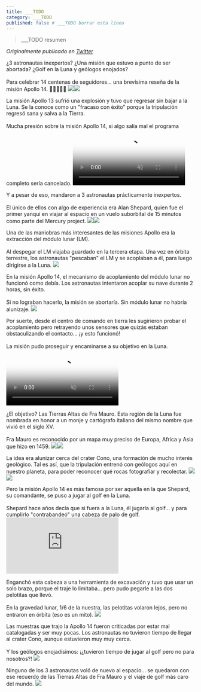 ```yaml
---
title: ___TODO
category: ___TODO
published: false # ___TODO borrar esta línea
---
```

> ___TODO resumen

*Originalmente publicado en [Twitter](___TODO)*

<div class="card-tweets" dir="auto">
    <p>¿3 astronautas inexpertos? ¿Una misión que estuvo a punto de ser abortada? ¿Golf en la Luna y geólogos enojados? <br />
<br />
Para celebrar 14 centenas de seguidores... una brevísima reseña de la misión Apollo 14. 👨‍🚀🏌️‍♂️🌔 <span class="row justify-content-center entity-multiple-2"><span class="col-md-6"><span class="entity-image"><a href="https://pbs.twimg.com/media/EinGRRQXcAAlvxo.jpg" target="_blank"><img src="https://pbs.twimg.com/media/EinGRRQXcAAlvxo.jpg"></a></span></span><span class="col-md-6"><span class="entity-image"><a href="https://pbs.twimg.com/media/EinGcQFXkAARbM_.png" target="_blank"><img src="https://pbs.twimg.com/media/EinGcQFXkAARbM_.png"></a></span></span></span></p>
    <p>La misión Apollo 13 sufrió una explosión y tuvo que regresar sin bajar a la Luna. Se la conoce como un "fracaso con éxito" porque la tripulación regresó sana y salva a la Tierra.<br />
<br />
Mucha presión sobre la misión Apollo 14, si algo salía mal el programa completo sería cancelado. <span class="entity-video-gif"><video autoplay muted loop controls poster="https://pbs.twimg.com/tweet_video_thumb/Einh9l2WkAchchh.jpg"><source src="https://video.twimg.com/tweet_video/Einh9l2WkAchchh.mp4" type="video/mp4"><img alt="Ataque Cardiaco A Demi Lova..." src="https://pbs.twimg.com/tweet_video_thumb/Einh9l2WkAchchh.jpg"></video></span></p>
    <p>Y a pesar de eso, mandaron a 3 astronautas prácticamente inexpertos. <br />
<br />
El único de ellos con algo de experiencia era Alan Shepard, quien fue el primer yanqui en viajar al espacio en un vuelo suborbital de 15 minutos como parte del Mercury project. <span class="row justify-content-center entity-multiple-2"><span class="col-md-6"><span class="entity-image"><a href="https://pbs.twimg.com/media/EinF1KcWAAEvfYZ.png" target="_blank"><img src="https://pbs.twimg.com/media/EinF1KcWAAEvfYZ.png"></a></span></span><span class="col-md-6"><span class="entity-image"><a href="https://pbs.twimg.com/media/EinF45PWkAE7z4y.png" target="_blank"><img src="https://pbs.twimg.com/media/EinF45PWkAE7z4y.png"></a></span></span></span></p>
    <p>Una de las maniobras más interesantes de las misiones Apollo era la extracción del módulo lunar (LM).<br />
<br />
Al despegar el LM viajaba guardado en la tercera etapa. Una vez en órbita terrestre, los astronautas "pescaban" el LM y se acoplaban a él, para luego dirigirse a la Luna. <span class="entity-image"><a href="https://pbs.twimg.com/media/EinRE7FWsAMaa9V.png" target="_blank"><img src="https://pbs.twimg.com/media/EinRE7FWsAMaa9V.png"></a></span></p>
    <p>En la misión Apollo 14, el mecanismo de acoplamiento del módulo lunar no funcionó como debía. Los astronautas intentaron acoplar su nave durante 2 horas, sin éxito.<br />
<br />
Si no lograban hacerlo, la misión se abortaría. Sin módulo lunar no habría alunizaje. <span class="entity-image"><a href="https://pbs.twimg.com/media/EinRM3EX0AEhHBa.png" target="_blank"><img src="https://pbs.twimg.com/media/EinRM3EX0AEhHBa.png"></a></span></p>
    <p>Por suerte, desde el centro de comando en tierra les sugirieron probar el acoplamiento pero retrayendo unos sensores que quizás estaban obstaculizando el contacto... ¡y esto funcionó!<br />
<br />
La misión pudo proseguir y encaminarse a su objetivo en la Luna. <span class="entity-video-gif"><video autoplay muted loop controls poster="https://pbs.twimg.com/tweet_video_thumb/Einh-l2WsAA5MFB.jpg"><source src="https://video.twimg.com/tweet_video/Einh-l2WsAA5MFB.mp4" type="video/mp4"><img alt="relieved thank god GIF" src="https://pbs.twimg.com/tweet_video_thumb/Einh-l2WsAA5MFB.jpg"></video></span></p>
    <p>¿El objetivo? Las Tierras Altas de Fra Mauro. Esta región de la Luna fue nombrada en honor a un monje y cartógrafo italiano del mismo nombre que vivió en el siglo XV. <br />
<br />
Fra Mauro es reconocido por un mapa muy preciso de Europa, Africa y Asia que hizo en 1459. <span class="row justify-content-center entity-multiple-2"><span class="col-md-6"><span class="entity-image"><a href="https://pbs.twimg.com/media/EinS_zeWkAEvcZw.png" target="_blank"><img src="https://pbs.twimg.com/media/EinS_zeWkAEvcZw.png"></a></span></span><span class="col-md-6"><span class="entity-image"><a href="https://pbs.twimg.com/media/EinTBlKWsAA3ABK.png" target="_blank"><img src="https://pbs.twimg.com/media/EinTBlKWsAA3ABK.png"></a></span></span></span></p>
    <p>La idea era alunizar cerca del crater Cono, una formación de mucho interés geológico. Tal es así, que la tripulación entrenó con geólogos aquí en nuestro planeta, para poder reconocer qué rocas fotografiar y recolectar. <span class="row justify-content-center entity-multiple-2"><span class="col-md-6"><span class="entity-image"><a href="https://pbs.twimg.com/media/EinTocqXgAA3mW6.png" target="_blank"><img src="https://pbs.twimg.com/media/EinTocqXgAA3mW6.png"></a></span></span><span class="col-md-6"><span class="entity-image"><a href="https://pbs.twimg.com/media/EinTvhBX0AE7MHd.jpg" target="_blank"><img src="https://pbs.twimg.com/media/EinTvhBX0AE7MHd.jpg"></a></span></span></span></p>
    <p>Pero la misión Apollo 14 es más famosa por ser aquella en la que Shepard, su comandante, se puso a jugar al golf en la Luna.<br />
<br />
Shepard hace años decía que si fuera a la Luna, él jugaría al golf... y para cumplirlo "contrabandeó" una cabeza de palo de golf. <span class="entity-embed"><iframe class="youtube-player keep-ratio-4-3" src="https://www.youtube.com/embed/t_jYOubJmfM" frameborder="0" allowFullScreen></iframe></span></p>
    <p>Enganchó esta cabeza a una herramienta de excavación y tuvo que usar un solo brazo, porque el traje lo limitaba... pero pudo pegarle a las dos pelotitas que llevó. <br />
<br />
En la gravedad lunar, 1/6 de la nuestra, las pelotitas volaron lejos, pero no entraron en órbita (eso es un mito). <span class="entity-image"><a href="https://pbs.twimg.com/media/EinUaveWkAE7IIk.png" target="_blank"><img src="https://pbs.twimg.com/media/EinUaveWkAE7IIk.png"></a></span></p>
    <p>Las muestras que trajo la Apollo 14 fueron criticadas por estar mal catalogadas y ser muy pocas. Los astronautas no tuvieron tiempo de llegar al crater Cono, aunque estuvieron muy muy cerca.<br />
<br />
Y los geólogos enojadísimos: ¡¿tuvieron tiempo de jugar al golf pero no para nosotros?! <span class="entity-image"><a href="https://pbs.twimg.com/media/EinVOzDWAAADClR.png" target="_blank"><img src="https://pbs.twimg.com/media/EinVOzDWAAADClR.png"></a></span></p>
    <p>Ninguno de los 3 astronautas voló de nuevo al espacio... se quedaron con ese recuerdo de las Tierras Altas de Fra Mauro y el viaje de golf más caro del mundo. <span class="entity-image"><a href="https://pbs.twimg.com/media/EinVZE5WkAAgGgq.jpg" target="_blank"><img src="https://pbs.twimg.com/media/EinVZE5WkAAgGgq.jpg"></a></span></p>
    <p><a class="entity-mention entity-mention-first" href="https://twitter.com/threadreaderapp"></a></p>
</div>

